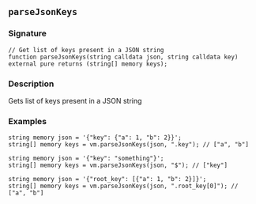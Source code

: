 ## `parseJsonKeys`

### Signature

```solidity
// Get list of keys present in a JSON string
function parseJsonKeys(string calldata json, string calldata key) external pure returns (string[] memory keys);
```

### Description

Gets list of keys present in a JSON string

### Examples

```solidity
string memory json = '{"key": {"a": 1, "b": 2}}';
string[] memory keys = vm.parseJsonKeys(json, ".key"); // ["a", "b"]
```

```solidity
string memory json = '{"key": "something"}';
string[] memory keys = vm.parseJsonKeys(json, "$"); // ["key"]
```

```solidity
string memory json = '{"root_key": [{"a": 1, "b": 2}]}';
string[] memory keys = vm.parseJsonKeys(json, ".root_key[0]"); // ["a", "b"]
```